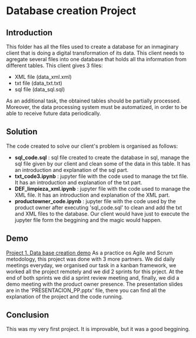 # Database creation Project
## Introduction
This folder has all the files used to create a database for an inmaginary client that is doing a digital transformation of its data. This client needs to agregate several files into one database that holds all tha information from different tables.
This client gives 3 files:
- XML file (data_xml.xml)
- txt file (data_txt.txt)
- sql file (data_sql.sql)

As an additional task, the obtained tables should be partially processed. Moreover, the data processing system must be automatized, in order to be able to receive future data periodically.

## Solution
The code created to solve our client's problem is organised as follows:
- __sql_code.sql__ : sql file created to create the database in sql, manage the sql file given by our client and clean some of the data in this table. It has an introduction and explanation of the sql part.
- __txt_code3.ipynb__ : jupyter file with the code used to manage the txt file. It has an introduction and explanation of the txt part.
- __DEF_limpieza_xml.ipynb__ : jupyter file with the code used to manage the XML file. It has an introduction and explanation of the XML part.
- __productowner_code.ipynb__ : jupyter file with the code used by the product owner after executing 'sql_code.sql' to clean and add the txt and XML files to the database. Our client would have just to execute the jupyter file form the beggining and the magic would happen.

## Demo
[Project 1. Data base creation demo]([./demo_project1.pdf)
As a practice os Agile and Scrum metodology, this project was done with 3 more partners. We did daily meetings everyday, we organised our task in a kanban framework, we worked all the project remotely and we did 2 sprints for this prject. At the end of both sprints we did a sprint review meeting and, finally, we did a demo meeting with the product owner presence. The presentation slides are in the 'PRESENTACION_PP.pptx' file, there you can find all the explanation of the project and the code running.

## Conclusion
This was my very first project. It is improvable, but it was a good beggining.
